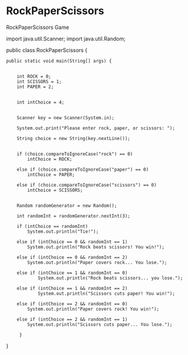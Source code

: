 RockPaperScissors
=================

RockPaperScissors Game





import java.util.Scanner;
import java.util.Random;
 
public class RockPaperScissors {
 
    public static void main(String[] args) {
 
       
        int ROCK = 0;
        int SCISSORS = 1;
        int PAPER = 2;
         
        
        int intChoice = 4;
         
        
        Scanner key = new Scanner(System.in);
         
        System.out.print("Please enter rock, paper, or scissors: ");

        String choice = new String(key.nextLine());
         

        if (choice.compareToIgnoreCase("rock") == 0)
            intChoice = ROCK;

        else if (choice.compareToIgnoreCase("paper") == 0)
            intChoice = PAPER;

        else if (choice.compareToIgnoreCase("scissors") == 0)
            intChoice = SCISSORS;       
 
        
        Random randomGenerator = new Random();

        int randomInt = randomGenerator.nextInt(3);
         
        if (intChoice == randomInt)
            System.out.println("Tie!");

        else if (intChoice == 0 && randomInt == 1)
            System.out.println("Rock beats scissors! You win!");

        else if (intChoice == 0 && randomInt == 2)
            System.out.println("Paper covers rock... You lose.");

        else if (intChoice == 1 && randomInt == 0)
                System.out.println("Rock beats scissors... you lose.");

        else if (intChoice == 1 && randomInt == 2)
                System.out.println("Scissors cuts paper! You win!");

        else if (intChoice == 2 && randomInt == 0)
            System.out.println("Paper covers rock! You win!");

        else if (intChoice == 2 && randomInt == 1)
            System.out.println("Scissors cuts paper... You lose.");
      
         }
 
}
